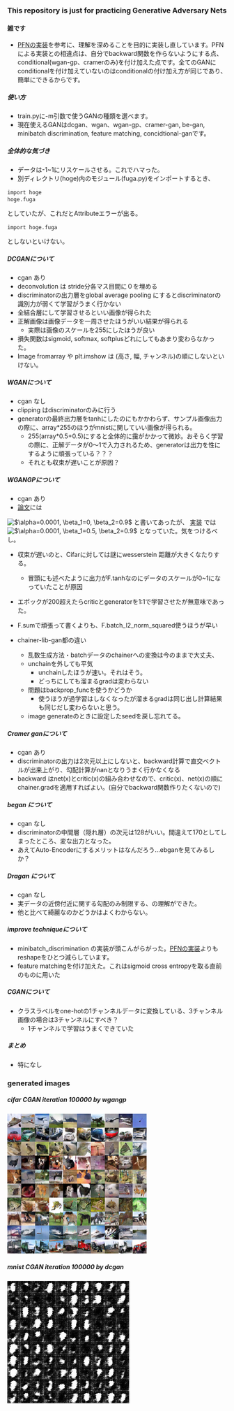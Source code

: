 ### This repository is just for practicing Generative Adversary Nets

#### 雑です
- [PFNの実装](https://github.com/pfnet-research/chainer-gan-lib)を参考に、理解を深めることを目的に実装し直しています。PFNによる実装との相違点は、自分でbackward関数を作らないようにする点、conditional(wgan-gp、cramerのみ)を付け加えた点です。全てのGANにconditionalを付け加えていないのはconditionalの付け加え方が同じであり、簡単にできるからです。

##### 使い方
- train.pyに-m引数で使うGANの種類を選べます。
- 現在使えるGANはdcgan、wgan、wgan-gp、cramer-gan, be-gan, minibatch discrimination, feature matching, concidtional-ganです。

##### 全体的な気づき
- データは-1~1にリスケールさせる。これでハマった。
- 別ディレクトリ(hoge)内のモジュール(fuga.py)をインポートするとき、
```
import hoge
hoge.fuga
```
としていたが、これだとAttributeエラーが出る。
```
import hoge.fuga
```
としないといけない。

##### DCGANについて
-  cgan あり
- deconvolution は stride分各マス目間に０を埋める
- discriminatorの出力層をglobal average pooling にするとdiscriminatorの識別力が弱くて学習がうまく行かない
- 全結合層にして学習させるといい画像が得られた
- 正解画像は画像データを一周させたほうがいい結果が得られる
    - 実際は画像のスケールを255にしたほうが良い
- 損失関数はsigmoid, softmax, softplusどれにしてもあまり変わらなかった。
- Image fromarray や plt.imshow は (高さ, 幅, チャンネル)の順にしないといけない。


##### WGANについて
-  cgan なし
- clipping はdiscriminatorのみに行う
- generatorの最終出力層をtanhにしたのにもかかわらず、サンプル画像出力の際に、array*255のほうがmnistに関していい画像が得られる。
  - 255(array*0.5+0.5)にすると全体的に靄がかかって微妙。おそらく学習の際に、正解データが0〜1で入力されるため、generatorは出力を性にするように頑張っている？？？
  - それとも収束が遅いことが原因？

##### WGANGPについて
-  cgan あり
- [論文](https://arxiv.org/abs/1704.00028)には
<img src="https://latex.codecogs.com/gif.latex?$\alpha=0.0001,&space;\beta_1=0,&space;\beta_2=0.9$" title="$\alpha=0.0001, \beta_1=0, \beta_2=0.9$" />  
と書いてあったが、
<a href="https://github.com/igul222/improved_wgan_training">実装</a> では
<img src="https://latex.codecogs.com/gif.latex?$\alpha=0.0001,&space;\beta_1=0.5,&space;\beta_2=0.9$" title="$\alpha=0.0001, \beta_1=0.5, \beta_2=0.9$" />
となっていた。気をつけるべし。

- 収束が遅いのと、Cifarに対しては謎にwesserstein 距離が大きくなたりする。
  - 冒頭にも述べたように出力がF.tanhなのにデータのスケールが0~1になっていたことが原因
- エポックが200超えたらcriticとgeneratorを1:1で学習させたが無意味であった。
- F.sumで頑張って書くよりも、F.batch_l2_norm_squared使うほうが早い

- chainer-lib-gan都の違い
  - 乱数生成方法・batchデータのchainerへの変換は今のままで大丈夫、
  - unchainを外しても平気
    - unchainしたほうが速い。それはそう。
    - どっちにしても溜まるgradは変わらない
  - 問題はbackprop_funcを使うかどうか
    - 使うほうが過学習はしなくなったが溜まるgradは同じ出し計算結果も同じだし変わらないと思う。
  - image generateのときに設定したseedを戻し忘れてる。

##### Cramer ganについて
-  cgan あり
- discriminatorの出力は2次元以上にしないと、backward計算で直交ベクトルが出来上がり、勾配計算がnanとなりうまく行かなくなる
- backward はnet(x)とcritic(x)の組み合わせなので、critic(x)、net(x)の順にchainer.gradを適用すればよい。(自分でbackward関数作りたくないので)

##### began について
-  cgan なし
- discriminatorの中間層（隠れ層）の次元は128がいい。間違えて170としてしまったところ、変な出力となった。
- あえてAuto-Encoderにするメリットはなんだろう...ebganを見てみるしか？

##### Dragan について
-  cgan なし
- 実データの近傍付近に関する勾配のみ制限する、の理解ができた。
- 他と比べて綺麗なのかどうかはよくわからない。

##### improve techniqueについて
- minibatch_discrimination の実装が頭こんがらがった。[PFNの実装](https://github.com/pfnet-research/chainer-gan-lib)よりもreshapeをひとつ減らしています。
- feature matchingを付け加えた。これはsigmoid cross entropyを取る直前のものに用いた

##### CGANについて
- クラスラベルをone-hotの1チャンネルデータに変換している、3チャンネル画像の場合は3チャンネルにすべき？
  - 1チャンネルで学習はうまくできていた

##### まとめ
- 特になし

### generated images
##### cifar CGAN iteration 100000 by wgangp
![cifar CGAN iteration 100000 by wgangp](https://github.com/min9813/GAN/blob/master/sample_image/cgan_cifar/image_iteration:100000.png)
##### mnist CGAN iteration 100000 by dcgan
![mnist CGAN by dcgan](https://github.com/min9813/GAN/blob/master/sample_image/cgan_mnist/mnist_cgan.gif)
